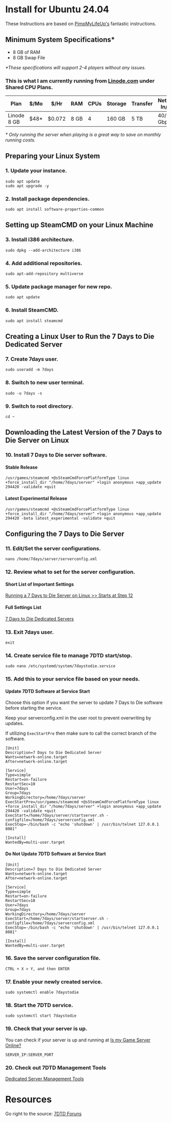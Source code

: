 # Install for Ubuntu 24.04

These Instructions are based on [PimpMyLifeUp's](https://pimylifeup.com/7-days-to-die-server-linux/) fantastic instructions.

## Minimum System Specifications*

* 8 GB of RAM
* 8 GB Swap File

_*These specifications will support 2-4 players without any issues._

### This is what I am currently running from [Linode.com](https://www.linode.com/pricing/) under Shared CPU Plans.

|Plan|$/Mo|$/Hr|RAM|CPUs|Storage|Transfer|Network In/Out|
|----|----|----|---|----|-------|--------|--------------|
|Linode 8 GB|$48*|$0.072|8 GB|4|160 GB|5 TB|40/5 Gbps|

_* Only running the server when playing is a great way to save on monthly running costs._

## Preparing your Linux System

### 1. Update your instance.

```Shell
sudo apt update
sudo apt upgrade -y
```

### 2. Install package dependencies.

```Shell
sudo apt install software-properties-common
```

## Setting up SteamCMD on your Linux Machine

### 3. Install i386 architecture.

```Shell
sudo dpkg --add-architecture i386
```

### 4. Add additional repositories.

```Shell
sudo apt-add-repository multiverse
```

### 5. Update package manager for new repo.

```Shell
sudo apt update
```

### 6. Install SteamCMD.

```Shell
sudo apt install steamcmd
```

## Creating a Linux User to Run the 7 Days to Die Dedicated Server

### 7. Create 7days user.

```Shell
sudo useradd -m 7days
```

### 8. Switch to new user terminal.

```Shell
sudo -u 7days -s
```

### 9. Switch to root directory.

```Shell
cd ~
```

## Downloading the Latest Version of the 7 Days to Die Server on Linux

### 10. Install 7 Days to Die server software.

#### Stable Release

```Shell
/usr/games/steamcmd +@sSteamCmdForcePlatformType linux +force_install_dir "/home/7days/server" +login anonymous +app_update 294420 -validate +quit
```

#### Latest Experimental Release

```Shell
/usr/games/steamcmd +@sSteamCmdForcePlatformType linux +force_install_dir "/home/7days/server" +login anonymous +app_update 294420 -beta latest_experimental -validate +quit
```

## Configuring the 7 Days to Die Server

### 11. Edit/Set the server configurations.

```Shell
nano /home/7days/server/serverconfig.xml
```

### 12. Review what to set for the server configuration.

#### Short List of Important Settings

[Running a 7 Days to Die Server on Linux >> Starts at Step 12](https://pimylifeup.com/7-days-to-die-server-linux/)

#### Full Settings List

[7 Days to Die Dedicated Servers](https://developer.valvesoftware.com/wiki/7_Days_to_Die_Dedicated_Server#Windows_Requirement)

### 13. Exit 7days user.

```Shell
exit
```

### 14. Create service file to manage 7DTD start/stop.

```Shell
sudo nano /etc/systemd/system/7daystodie.service 
```

### 15. Add this to your service file based on your needs.

#### Update 7DTD Software at Service Start

Choose this option if you want the server to update 7 Days to Die software before starting the service.

Keep your serverconfig.xml in the user root to prevent overwriting by updates.

If utilizing `ExecStartPre` then make sure to call the correct branch of the software.

```Shell
[Unit]
Description=7 Days to Die Dedicated Server
Wants=network-online.target
After=network-online.target

[Service]
Type=simple
Restart=on-failure
RestartSec=10
User=7days
Group=7days
WorkingDirectory=/home/7days/server
ExecStartPre=/usr/games/steamcmd +@sSteamCmdForcePlatformType linux +force_install_dir "/home/7days/server" +login anonymous +app_update 294420 -validate +quit
ExecStart=/home/7days/server/startserver.sh -configfile=/home/7days/serverconfig.xml
ExecStop=-/bin/bash -c "echo 'shutdown' | /usr/bin/telnet 127.0.0.1 8081"

[Install]
WantedBy=multi-user.target
```

#### Do Not Update 7DTD Software at Service Start

```Shell
[Unit]
Description=7 Days to Die Dedicated Server
Wants=network-online.target
After=network-online.target

[Service]
Type=simple
Restart=on-failure
RestartSec=10
User=7days
Group=7days
WorkingDirectory=/home/7days/server
ExecStart=/home/7days/server/startserver.sh -configfile=/home/7days/serverconfig.xml
ExecStop=-/bin/bash -c "echo 'shutdown' | /usr/bin/telnet 127.0.0.1 8081"

[Install]
WantedBy=multi-user.target
```

### 16. Save the server configuration file.

```
CTRL + X > Y, and then ENTER
```

### 17. Enable your newly created service.

```Shell
sudo systemctl enable 7daystodie
```

### 18. Start the 7DTD service.

```Shell
sudo systemctl start 7daystodie
```

### 19. Check that your server is up.

You can check if your server is up and running at [Is my Game Server Online?](https://ismygameserver.online/protocol-valve/45.79.167.184:26900)

```
SERVER_IP:SERVER_PORT
```

### 20. Check out 7DTD Management Tools

[Dedicated Server Management Tools](https://community.7daystodie.com/topic/18294-dedicated-server-management-tools/)

# Resources

Go right to the source: [7DTD Foruns](https://community.7daystodie.com/)